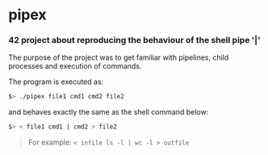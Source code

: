 # pipex
### 42 project about reproducing the behaviour of the shell pipe '|'
The purpose of the project was to get familiar with pipelines, child processes and execution of commands.

The program is executed as:
```bash
$> ./pipex file1 cmd1 cmd2 file2
```
and behaves exactly the same as the shell command below:
```bash
$> < file1 cmd1 | cmd2 > file2
```
>For example: `< infile ls -l | wc -l > outfile`
